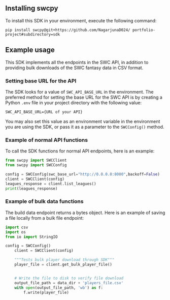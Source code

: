 ## Installing swcpy

To install this SDK in your environment, execute the following command:

`pip install swcpy@git+https://github.com/NagarjunaD024/
 portfolio-project#subdirectory=sdk`

## Example usage

This SDK implements all the endpoints in the SWC API, in addition to providing 
bulk downloads of the SWC fantasy data in CSV format.

### Setting base URL for the API
The SDK looks for a value of `SWC_API_BASE_URL` in the environment. The preferred 
method for setting the base URL for the SWC API is by creating a Python 
`.env` file in your project directory with the following value:

```
SWC_API_BASE_URL={URL of your API}
```

You may also set this value as an environment variable in the environment you 
are using the SDK, or pass it as a parameter to the `SWCConfig()` method.


### Example of normal API functions

To call the SDK functions for normal API endpoints, here is an example:

```python
from swcpy import SWCClient
from swcpy import SWCConfig

config = SWCConfig(swc_base_url="http://0.0.0.0:8000",backoff=False)
client = SWCClient(config)    
leagues_response = client.list_leagues()
print(leagues_response)
```

### Example of bulk data functions

The build data endpoint returns a bytes object. Here is an example of saving 
a file locally from a bulk file endpoint:

```python
import csv
import os
from io import StringIO

config = SWCConfig()
    client = SWCClient(config)    

    """Tests bulk player download through SDK"""
    player_file = client.get_bulk_player_file()


    # Write the file to disk to verify file download
    output_file_path = data_dir + 'players_file.csv'
    with open(output_file_path, 'wb') as f:
        f.write(player_file)
```
